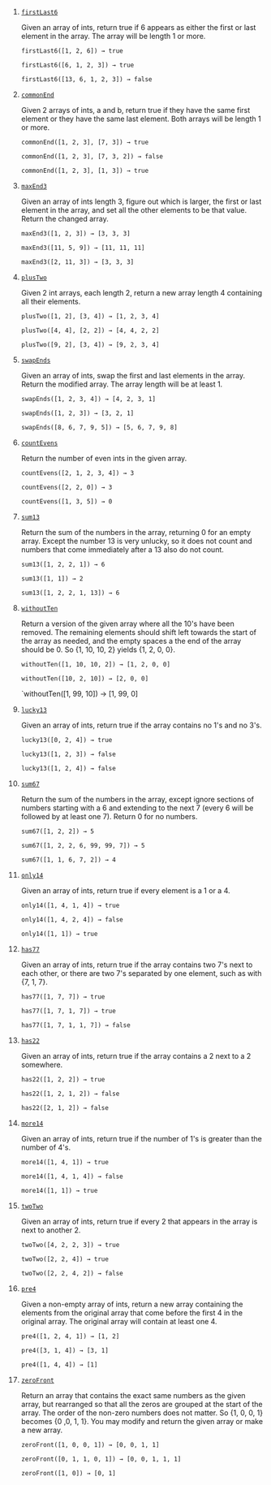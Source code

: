 1. [`firstLast6`](https://codingbat.com/prob/p185685)

   Given an array of ints, return true if 6 appears as either the first or last element in the array. The array will be length 1 or more.

   `firstLast6([1, 2, 6]) → true`

   `firstLast6([6, 1, 2, 3]) → true`

   `firstLast6([13, 6, 1, 2, 3]) → false`

1. [`commonEnd`](https://codingbat.com/prob/p191991)

   Given 2 arrays of ints, a and b, return true if they have the same first element or they have the same last element. Both arrays will be length 1 or more.

   `commonEnd([1, 2, 3], [7, 3]) → true`

   `commonEnd([1, 2, 3], [7, 3, 2]) → false`

   `commonEnd([1, 2, 3], [1, 3]) → true`

1. [`maxEnd3`](https://codingbat.com/prob/p146256)

   Given an array of ints length 3, figure out which is larger, the first or last element in the array, and set all the other elements to be that value. Return the changed array.

   `maxEnd3([1, 2, 3]) → [3, 3, 3]`

   `maxEnd3([11, 5, 9]) → [11, 11, 11]`

   `maxEnd3([2, 11, 3]) → [3, 3, 3]`

1. [`plusTwo`](https://codingbat.com/prob/p180840)

   Given 2 int arrays, each length 2, return a new array length 4 containing all their elements.

   `plusTwo([1, 2], [3, 4]) → [1, 2, 3, 4]`

   `plusTwo([4, 4], [2, 2]) → [4, 4, 2, 2]`

   `plusTwo([9, 2], [3, 4]) → [9, 2, 3, 4]`

1. [`swapEnds`](https://codingbat.com/prob/p118044)

   Given an array of ints, swap the first and last elements in the array. Return the modified array. The array length will be at least 1.

   `swapEnds([1, 2, 3, 4]) → [4, 2, 3, 1]`

   `swapEnds([1, 2, 3]) → [3, 2, 1]`

   `swapEnds([8, 6, 7, 9, 5]) → [5, 6, 7, 9, 8]`

1. [`countEvens`](https://codingbat.com/prob/p162010)

   Return the number of even ints in the given array.

   `countEvens([2, 1, 2, 3, 4]) → 3`

   `countEvens([2, 2, 0]) → 3`

   `countEvens([1, 3, 5]) → 0`

1. [`sum13`](https://codingbat.com/prob/p127384)

   Return the sum of the numbers in the array, returning 0 for an empty array. Except the number 13 is very unlucky, so it does not count and numbers that come immediately after a 13 also do not count.

   `sum13([1, 2, 2, 1]) → 6`

   `sum13([1, 1]) → 2`

   `sum13([1, 2, 2, 1, 13]) → 6`

1. [`withoutTen`](https://codingbat.com/prob/p196976)

   Return a version of the given array where all the 10's have been removed. The remaining elements should shift left towards the start of the array as needed, and the empty spaces a the end of the array should be 0. So {1, 10, 10, 2} yields {1, 2, 0, 0}.

   `withoutTen([1, 10, 10, 2]) → [1, 2, 0, 0]`

   `withoutTen([10, 2, 10]) → [2, 0, 0]`

   `withoutTen([1, 99, 10]) → [1, 99, 0]

1. [`lucky13`](https://codingbat.com/prob/p194525)

   Given an array of ints, return true if the array contains no 1's and no 3's.

   `lucky13([0, 2, 4]) → true`

   `lucky13([1, 2, 3]) → false`

   `lucky13([1, 2, 4]) → false`

1. [`sum67`](https://codingbat.com/prob/p111327)

   Return the sum of the numbers in the array, except ignore sections of numbers starting with a 6 and extending to the next 7 (every 6 will be followed by at least one 7). Return 0 for no numbers.

   `sum67([1, 2, 2]) → 5`

   `sum67([1, 2, 2, 6, 99, 99, 7]) → 5`

   `sum67([1, 1, 6, 7, 2]) → 4`

1. [`only14`](https://codingbat.com/prob/p186672)

   Given an array of ints, return true if every element is a 1 or a 4.

   `only14([1, 4, 1, 4]) → true`

   `only14([1, 4, 2, 4]) → false`

   `only14([1, 1]) → true`

1. [`has77`](https://codingbat.com/prob/p168357)

   Given an array of ints, return true if the array contains two 7's next to each other, or there are two 7's separated by one element, such as with {7, 1, 7}.

   `has77([1, 7, 7]) → true`

   `has77([1, 7, 1, 7]) → true`

   `has77([1, 7, 1, 1, 7]) → false`

1. [`has22`](https://codingbat.com/prob/p121853)

   Given an array of ints, return true if the array contains a 2 next to a 2 somewhere.

   `has22([1, 2, 2]) → true`

   `has22([1, 2, 1, 2]) → false`

   `has22([2, 1, 2]) → false`

1. [`more14`](https://codingbat.com/prob/p104627)

   Given an array of ints, return true if the number of 1's is greater than the number of 4's.

   `more14([1, 4, 1]) → true`

   `more14([1, 4, 1, 4]) → false`

   `more14([1, 1]) → true`

1. [`twoTwo`](https://codingbat.com/prob/p102145)

   Given an array of ints, return true if every 2 that appears in the array is next to another 2.

   `twoTwo([4, 2, 2, 3]) → true`

   `twoTwo([2, 2, 4]) → true`

   `twoTwo([2, 2, 4, 2]) → false`

1. [`pre4`](https://codingbat.com/prob/p100246)

   Given a non-empty array of ints, return a new array containing the elements from the original array that come before the first 4 in the original array. The original array will contain at least one 4.

   `pre4([1, 2, 4, 1]) → [1, 2]`

   `pre4([3, 1, 4]) → [3, 1]`

   `pre4([1, 4, 4]) → [1]`

1. [`zeroFront`](https://codingbat.com/prob/p193753)

   Return an array that contains the exact same numbers as the given array, but rearranged so that all the zeros are grouped at the start of the array. The order of the non-zero numbers does not matter. So {1, 0, 0, 1} becomes {0 ,0, 1, 1}. You may modify and return the given array or make a new array.

   `zeroFront([1, 0, 0, 1]) → [0, 0, 1, 1]`

   `zeroFront([0, 1, 1, 0, 1]) → [0, 0, 1, 1, 1]`

   `zeroFront([1, 0]) → [0, 1]`
